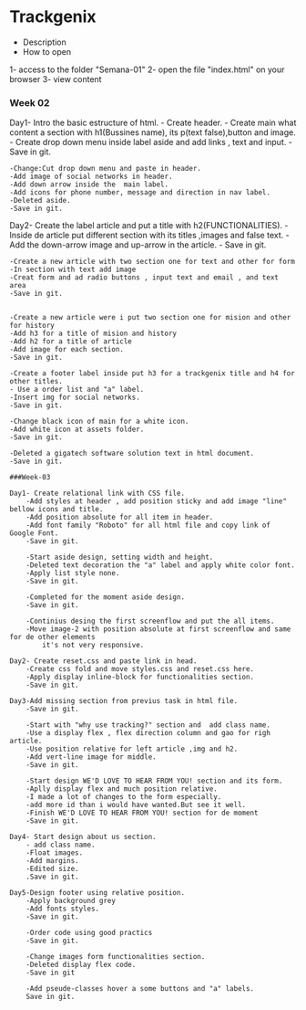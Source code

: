 # Trackgenix
- Description
- How to open

1- access to the folder "Semana-01"
2- open the file "index.html" on your browser
3- view content
### Week 02
Day1- Intro the basic estructure of html.
    - Create header.
    - Create main what content a section with h1(Bussines name), its p(text false),button  and image.
    - Create drop down menu inside label aside and add links , text and input.
    -Save in git.

    -Change:Cut drop down menu and paste in header.
    -Add image of social networks in header.
    -Add down arrow inside the  main label. 
    -Add icons for phone number, message and direction in nav label.
    -Deleted aside.
    -Save in git.

Day2- Create the label article and put a title with h2(FUNCTIONALITIES).
    - Inside de article put different section with its titles ,images and  false text.
    - Add the down-arrow image and up-arrow in the  article.
    - Save in git.

    -Create a new article with two section one for text and other for form
    -In section with text add image
    -Creat form and ad radio buttons , input text and email , and text area
    -Save in git.

    
    -Create a new article were i put two section one for mision and other for history
    -Add h3 for a title of mision and history
    -Add h2 for a title of article
    -Add image for each section.
    -Save in git.

    -Create a footer label inside put h3 for a trackgenix title and h4 for other titles.
    - Use a order list and "a" label.
    -Insert img for social networks.
    -Save in git.

    -Change black icon of main for a white icon.
    -Add white icon at assets folder.
    -Save in git.

    -Deleted a gigatech software solution text in html document.
    -Save in git.

    ###Week-03

    Day1- Create relational link with CSS file.
        -Add styles at header , add position sticky and add image "line" bellow icons and title.
        -Add position absolute for all item in header.
        -Add font family "Roboto" for all html file and copy link of Google Font.
        -Save in git.

        -Start aside design, setting width and height.
        -Deleted text decoration the "a" label and apply white color font.
        -Apply list style none.
        -Save in git.

        -Completed for the moment aside design.
        -Save in git.

        -Continius desing the first screenflow and put the all items.
        -Move image-2 with position absolute at first screenflow and same for de other elements
            it's not very responsive.

    Day2- Create reset.css and paste link in head.
        -Create css fold and move styles.css and reset.css here.
        -Apply display inline-block for functionalities section.
        -Save in git.

    Day3-Add missing section from previus task in html file.
        -Save in git.

        -Start with "why use tracking?" section and  add class name.
        -Use a display flex , flex direction column and gao for righ article.
        -Use position relative for left article ,img and h2.
        -Add vert-line image for middle.
        -Save in git. 

        -Start design WE'D LOVE TO HEAR FROM YOU! section and its form.
        -Aplly display flex and much position relative.
        -I made a lot of changes to the form especially.
        -add more id than i would have wanted.But see it well.
        -Finish WE'D LOVE TO HEAR FROM YOU! section for de moment
        -Save in git.

    Day4- Start design about us section.
        - add class name.
        -Float images.
        -Add margins.
        -Edited size.
        .Save in git.

    Day5-Design footer using relative position.
        -Apply background grey 
        -Add fonts styles.
        -Save in git.

        -Order code using good practics
        -Save in git.

        -Change images form functionalities section.
        -Deleted display flex code. 
        -Save in git

        -Add pseude-classes hover a some buttons and "a" labels.
        Save in git. 